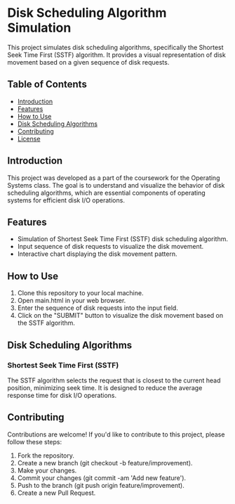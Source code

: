 # Disk Scheduling Algorithm Simulation

This project simulates disk scheduling algorithms, specifically the Shortest Seek Time First (SSTF) algorithm. It provides a visual representation of disk movement based on a given sequence of disk requests.

## Table of Contents

- [Introduction](#introduction)
- [Features](#features)
- [How to Use](#how-to-use)
- [Disk Scheduling Algorithms](#disk-scheduling-algorithms)
- [Contributing](#contributing)
- [License](#license)

## Introduction

This project was developed as a part of the coursework for the Operating Systems class. The goal is to understand and visualize the behavior of disk scheduling algorithms, which are essential components of operating systems for efficient disk I/O operations.

## Features

- Simulation of Shortest Seek Time First (SSTF) disk scheduling algorithm.
- Input sequence of disk requests to visualize the disk movement.
- Interactive chart displaying the disk movement pattern.

## How to Use

1. Clone this repository to your local machine.
2. Open main.html in your web browser.
3. Enter the sequence of disk requests into the input field.
4. Click on the "SUBMIT" button to visualize the disk movement based on the SSTF algorithm.

## Disk Scheduling Algorithms

### Shortest Seek Time First (SSTF)

The SSTF algorithm selects the request that is closest to the current head position, minimizing seek time. It is designed to reduce the average response time for disk I/O operations.

## Contributing

Contributions are welcome! If you'd like to contribute to this project, please follow these steps:

1. Fork the repository.
2. Create a new branch (git checkout -b feature/improvement).
3. Make your changes.
4. Commit your changes (git commit -am 'Add new feature').
5. Push to the branch (git push origin feature/improvement).
6. Create a new Pull Request.
